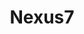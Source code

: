 ---
title: Nexus7
crosslinks:
- smartmirrors
- androidafterlife
- Chromecast
- Android
- timurskernel
---